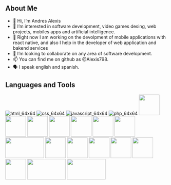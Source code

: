 ## About Me

- 👋 Hi, I’m Andres Alexis 
- 👀 I’m interested in software development, video games desing, web projects, mobiles apps and artificial intelligence.
- 🌱 Right now I am working on the devolpment of mobile applications with react native, and also I help in the developer of web application and bakend services
- 💞️ I’m looking to collaborate on any area of software development.
- 📫 You can find me on github as @Alexis798.
- 🗣️ I speak english and spanish.

## Languages and Tools

![html_64x64](https://github.com/Alexis798/Alexis798/assets/76502395/4fe4095f-059e-4c34-9da2-17922c7a7620) ![css_64x64](https://github.com/Alexis798/Alexis798/assets/76502395/ab733f8a-0fb0-42c4-a855-8ffdb849f386) ![javascript_64x64](https://github.com/Alexis798/Alexis798/assets/76502395/5606e2c1-883a-4cde-a059-09ea5aeb72b8) ![php_64x64](https://github.com/Alexis798/Alexis798/assets/76502395/852f9415-e5ab-4e6e-8a4b-bf77b54ffcb6) <img src="https://github.com/Alexis798/Alexis798/assets/76502395/1f420955-7003-431e-abca-037963eb582c" width="64" height="64"> <img src="https://github.com/Alexis798/Alexis798/assets/76502395/486f1dc9-83ac-40af-9b05-f64a07c5e349" width="64" height="64"> <img src="https://github.com/Alexis798/Alexis798/assets/76502395/5b444e81-77fd-40eb-8b62-3fe89a0c479a" width="64" height="64"> <img src="https://github.com/Alexis798/Alexis798/assets/76502395/04e8b5a6-51a7-4267-a50e-6bb6489da54d" width="64" height="64"> <img src="https://github.com/Alexis798/Alexis798/assets/76502395/dcddc33a-10e4-4546-af6f-f61b64f1a6a8" width="64" height="64"> <img src="https://github.com/Alexis798/Alexis798/assets/76502395/bf04f9a1-9537-4d4e-9f35-3040b0688f53" width="64" height="64"> <img src="https://github.com/Alexis798/Alexis798/assets/76502395/be6eb1ac-3e81-446d-ac96-9a5703fcf7d6" width="64" height="64"> <img src="https://github.com/Alexis798/Alexis798/assets/76502395/8c16c701-fe4d-4e6b-89c4-e9ec6c6ea0bd" width="120" height="64"> <img src="https://github.com/Alexis798/Alexis798/assets/76502395/2122ab70-d566-427c-a7e6-3fc5a2590b8a" width="64" height="64"> <img src="https://github.com/Alexis798/Alexis798/assets/76502395/5321764f-a965-4c35-981e-1da60e335f57" width="64" height="64"> <img src="https://github.com/Alexis798/Alexis798/assets/76502395/8ddb32ac-32c4-4e33-9ea8-30b362040778" width="64" height="64"> <img src="https://github.com/Alexis798/Alexis798/assets/76502395/96ce48a3-9d49-4094-aa5d-4ce2148ad69b" width="64" height="64"> <img src="https://github.com/Alexis798/Alexis798/assets/76502395/e7dd4658-24d5-4c3c-b5a4-235f2959daac" width="64" height="64"> <img src="https://github.com/Alexis798/Alexis798/assets/76502395/7155922c-7c44-40d0-b9d8-4200d113cc00" width="64" height="64"> <img src="https://github.com/Alexis798/Alexis798/assets/76502395/c8c98eae-7f43-45b3-af6f-cbb1928090e5" width="120" height="64"> <img src="https://github.com/Alexis798/Alexis798/assets/76502395/36918016-e51d-43f2-88e1-2270eb1730c2" width="120" height="64">

<!---
Alexis798/Alexis798 is a ✨ special ✨ repository because its `README.md` (this file) appears on your GitHub profile.
You can click the Preview link to take a look at your changes.
--->
